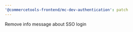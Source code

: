 ```yaml
---
'@commercetools-frontend/mc-dev-authentication': patch
---
```


Remove info message about SSO login
